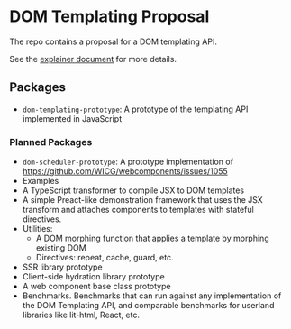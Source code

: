 # DOM Templating Proposal

The repo contains a proposal for a DOM templating API.

See the [explainer document](./EXPLAINER.md) for more details.

## Packages

- `dom-templating-prototype`: A prototype of the templating API implemented in JavaScript

### Planned Packages

- `dom-scheduler-prototype`: A prototype implementation of https://github.com/WICG/webcomponents/issues/1055
- Examples
- A TypeScript transformer to compile JSX to DOM templates
- A simple Preact-like demonstration framework that uses the JSX transform and
  attaches components to templates with stateful directives.
- Utilities:
  - A DOM morphing function that applies a template by morphing existing DOM
  - Directives: repeat, cache, guard, etc.
- SSR library prototype
- Client-side hydration library prototype
- A web component base class prototype
- Benchmarks. Benchmarks that can run against any implementation of the DOM
  Templating API, and comparable benchmarks for userland libraries like
  lit-html, React, etc.
